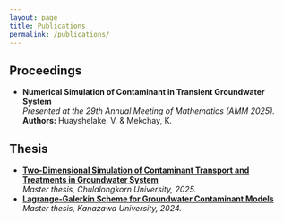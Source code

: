 ```yaml
---
layout: page
title: Publications
permalink: /publications/
---
```

## Proceedings

- **Numerical Simulation of Contaminant in Transient Groundwater System**  
  _Presented at the 29th Annual Meeting of Mathematics (AMM 2025)._  
  **Authors:** Huayshelake, V. & Mekchay, K.  

## Thesis
- [**Two-Dimensional Simulation of Contaminant Transport and Treatments in Groundwater System**](/publications/cuthesis)  
  _Master thesis, Chulalongkorn University, 2025._
- [**Lagrange-Galerkin Scheme for Groundwater Contaminant Models**](/publications/kuthesis)  
  _Master thesis, Kanazawa University, 2024._


<!-- ---

## Journal Articles

- **Title of Journal Article**  
  _Journal Name, Year._  
  **Authors:** Visarut Huayshelake, et al.  
  **Abstract:** Brief summary of the article.

---

## Other Works

- **Title of Other Work**  
  _Details or venue, Year._  
  **Authors:** Visarut Huayshelake, et al.  
  **Description:** Short description. -->
